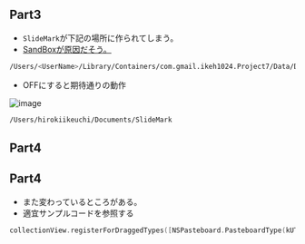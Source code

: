 ## Part3
- `SlideMark`が下記の場所に作られてしまう。
- [SandBoxが原因だそう。](https://www.udemy.com/course/hacking-with-macos-and-swift4/learn/lecture/8304570#questions/3649356)

```sh
/Users/<UserName>/Library/Containers/com.gmail.ikeh1024.Project7/Data/Documents/SlideMark
```

- OFFにすると期待通りの動作

![image](https://i.imgur.com/fgkeRha.png)

```sh
/Users/hirokiikeuchi/Documents/SlideMark
```

## Part4
## Part4
- また変わっているところがある。
- 適宜サンプルコードを参照する

```swift
collectionView.registerForDraggedTypes([NSPasteboard.PasteboardType(kUTTypeURL as String)])
```
